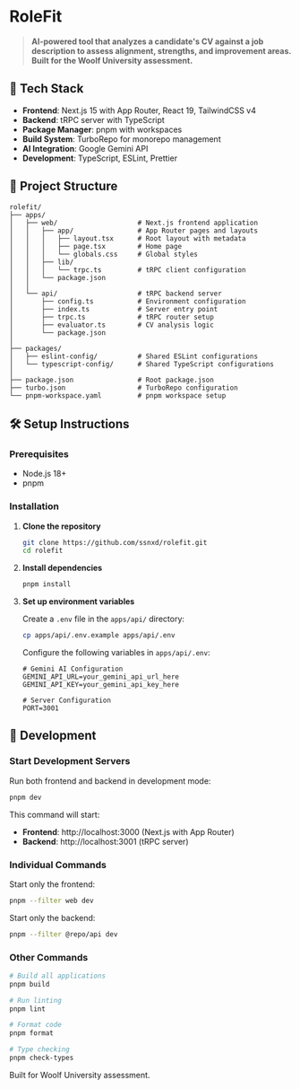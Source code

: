 # RoleFit

> **AI-powered tool that analyzes a candidate's CV against a job description to assess alignment, strengths, and improvement areas. Built for the Woolf University assessment.**

## 🚀 Tech Stack

- **Frontend**: Next.js 15 with App Router, React 19, TailwindCSS v4
- **Backend**: tRPC server with TypeScript
- **Package Manager**: pnpm with workspaces
- **Build System**: TurboRepo for monorepo management
- **AI Integration**: Google Gemini API
- **Development**: TypeScript, ESLint, Prettier

## 📁 Project Structure

```
rolefit/
├── apps/
│   ├── web/                    # Next.js frontend application
│   │   ├── app/                # App Router pages and layouts
│   │   │   ├── layout.tsx      # Root layout with metadata
│   │   │   ├── page.tsx        # Home page
│   │   │   └── globals.css     # Global styles
│   │   ├── lib/
│   │   │   └── trpc.ts         # tRPC client configuration
│   │   └── package.json
│   │
│   └── api/                    # tRPC backend server
│       ├── config.ts           # Environment configuration
│       ├── index.ts            # Server entry point
│       ├── trpc.ts             # tRPC router setup
│       ├── evaluator.ts        # CV analysis logic
│       └── package.json
│
├── packages/
│   ├── eslint-config/          # Shared ESLint configurations
│   └── typescript-config/      # Shared TypeScript configurations
│
├── package.json                # Root package.json
├── turbo.json                  # TurboRepo configuration
└── pnpm-workspace.yaml         # pnpm workspace setup
```

## 🛠️ Setup Instructions

### Prerequisites

- Node.js 18+
- pnpm

### Installation

1. **Clone the repository**
   ```bash
   git clone https://github.com/ssnxd/rolefit.git
   cd rolefit
   ```

2. **Install dependencies**
   ```bash
   pnpm install
   ```

3. **Set up environment variables**
   
   Create a `.env` file in the `apps/api/` directory:
   ```bash
   cp apps/api/.env.example apps/api/.env
   ```
   
   Configure the following variables in `apps/api/.env`:
   ```env
   # Gemini AI Configuration
   GEMINI_API_URL=your_gemini_api_url_here
   GEMINI_API_KEY=your_gemini_api_key_here
   
   # Server Configuration
   PORT=3001
   ```

## 🚀 Development

### Start Development Servers

Run both frontend and backend in development mode:

```bash
pnpm dev
```

This command will start:
- **Frontend**: http://localhost:3000 (Next.js with App Router)
- **Backend**: http://localhost:3001 (tRPC server)

### Individual Commands

Start only the frontend:
```bash
pnpm --filter web dev
```

Start only the backend:
```bash
pnpm --filter @repo/api dev
```

### Other Commands

```bash
# Build all applications
pnpm build

# Run linting
pnpm lint

# Format code
pnpm format

# Type checking
pnpm check-types
```

Built for Woolf University assessment.
